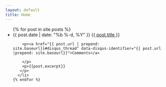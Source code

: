 ```yaml
---
layout: default
title: Home
---
```


<ul class="post-list">
    {% for post in site.posts %}
      <li>
        <span class="post-meta">{{ post.date | date: "%b %-d, %Y" }} </span>
          <a class="post-link" href="{{ post.url | prepend: site.baseurl}}">{{ post.title }}</a>

        <p><a href="{{ post.url | prepend: site.baseurl}}#disqus_thread" data-disqus-identifier="{{ post.url |prepend: site.baseurl}}">Comments</a>

<!--         <a href="{{ post.url | prepend: site.baseurl }}#disqus_thread" data-disqus-identifier="{{post.url}}"></a> -->
        </p>  
        <p>{{post.excerpt}}
       </p>
      </li>
    {% endfor %}
  </ul>

<!-- <div class="posts">
{% for post in site.posts %}
<h3><a href="{{ post.url | prepend: site.baseurl }}">{{ post.title }}</a></h3>

{{ post.excerpt }}

{% endfor %}
</div> -->
